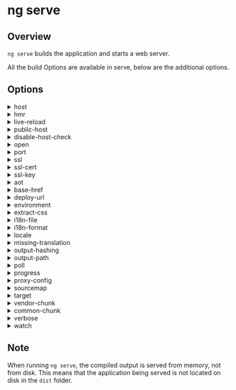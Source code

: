 <!-- Links in /docs/documentation should NOT have `.md` at the end, because they end up in our wiki at release. -->

# ng serve

## Overview
`ng serve` builds the application and starts a web server.

All the build Options are available in serve, below are the additional options.

## Options
<details>
  <summary>host</summary>
  <p>
    <code>--host</code> (aliases: <code>-H</code>) <em>default value: localhost</em>
  </p>
  <p>
    Listens only on localhost by default.
  </p>
</details>

<details>
  <summary>hmr</summary>
  <p>
    <code>--hmr</code> <em>default value: false</em>
  </p>
  <p>
    Enable hot module replacement.
  </p>
</details>

<details>
  <summary>live-reload</summary>
  <p>
    <code>--live-reload</code> (aliases: <code>-lr</code>) <em>default value: true</em>
  </p>
  <p>
    Whether to reload the page on change, using live-reload.
  </p>
</details>

<details>
  <summary>public-host</summary>
  <p>
    <code>--public-host</code> (aliases: <code>--live-reload-client</code>)
  </p>
  <p>
    Specify the URL that the browser client will use.
  </p>
</details>

<details>
  <summary>disable-host-check</summary>
  <p>
    <code>--disable-host-check</code> <em>default value: false</em>
  </p>
  <p>
    Don't verify connected clients are part of allowed hosts.
  </p>
</details>

<details>
  <summary>open</summary>
  <p>
    <code>--open</code> (aliases: <code>-o</code>) <em>default value: false</em>
  </p>
  <p>
    Opens the url in default browser.
  </p>
</details>

<details>
  <summary>port</summary>
  <p>
    <code>--port</code> (aliases: <code>-p</code>) <em>default value: 4200</em>
  </p>
  <p>
    Port to listen to for serving. <code>--port 0</code> will get a free port
  </p>
</details>

<details>
  <summary>ssl</summary>
  <p>
    <code>--ssl</code>
  </p>
  <p>
    Serve using HTTPS.
  </p>
</details>

<details>
  <summary>ssl-cert</summary>
  <p>
    <code>--ssl-cert</code> (aliases: <code>-</code>) <em>default value: </em>
  </p>
  <p>
    SSL certificate to use for serving HTTPS.
  </p>
</details>

<details>
  <summary>ssl-key</summary>
  <p>
    <code>--ssl-key</code>
  </p>
  <p>
    SSL key to use for serving HTTPS.
  </p>
</details>

<details>
  <summary>aot</summary>
  <p>
    <code>--aot</code>
  </p>
  <p>
    Build using Ahead of Time compilation.
  </p>
</details>

<details>
  <summary>base-href</summary>
  <p>
    <code>--base-href</code> (aliases: <code>-bh</code>)
  </p>
  <p>
    Base url for the application being built.
  </p>
</details>

<details>
  <summary>deploy-url</summary>
  <p>
    <code>--deploy-url</code> (aliases: <code>-d</code>)
  </p>
  <p>
    URL where files will be deployed.
  </p>
</details>

<details>
  <summary>environment</summary>
  <p>
    <code>--environment</code> (aliases: <code>-e</code>)
  </p>
  <p>
    Defines the build environment.
  </p>
</details>

<details>
  <summary>extract-css</summary>
  <p>
    <code>--extract-css</code> (aliases: <code>-ec</code>)
  </p>
  <p>
    Extract css from global styles onto css files instead of js ones.
  </p>
</details>

<details>
  <summary>i18n-file</summary>
  <p>
    <code>--i18n-file</code>
  </p>
  <p>
    Localization file to use for i18n.
  </p>
</details>

<details>
  <summary>i18n-format</summary>
  <p>
    <code>--i18n-format</code>
  </p>
  <p>
    Format of the localization file specified with --i18n-file.
  </p>
</details>

<details>
  <summary>locale</summary>
  <p>
    <code>--locale</code>
  </p>
  <p>
    Locale to use for i18n.
  </p>
</details>

<details>
  <summary>missing-translation</summary>
  <p>
    <code>--missing-translation</code>
  </p>
  <p>
    How to handle missing translations for i18n.
  </p>
  <p>
    Values: <code>error</code>, <code>warning</code>, <code>ignore</code>
  </p>
</details>

<details>
  <summary>output-hashing</summary>
  <p>
    <code>--output-hashing</code> (aliases: <code>-oh</code>) <em>default value: </em>
  </p>
  <p>
    Define the output filename cache-busting hashing mode. Possible values: <code>none</code>, <code>all</code>, <code>media</code>, <code>bundles</code>
  </p>
</details>

<details>
  <summary>output-path</summary>
  <p>
    <code>--output-path</code> (aliases: <code>-op</code>) <em>default value: </em>
  </p>
  <p>
    Path where output will be placed.
  </p>
</details>

<details>
  <summary>poll</summary>
  <p>
    <code>--poll</code>
  </p>
  <p>
    Enable and define the file watching poll time period (milliseconds) .
  </p>
</details>

<details>
  <summary>progress</summary>
  <p>
    <code>--progress</code> (aliases: <code>-pr</code>) <em>default value: true inside TTY, false otherwise</em>
  </p>
  <p>
    Log progress to the console while building.
  </p>
</details>

<details>
  <summary>proxy-config</summary>
  <p>
    <code>--proxy-config</code> (aliases: <code>-pc</code>)
  </p>
  <p>
    Use a <a href="https://github.com/angular/angular-cli/blob/master/docs/documentation/stories/proxy.md">proxy</a> configuration file to send some requests to a backend server rather than the webpack dev server.
  </p>
</details>

<details>
  <summary>sourcemap</summary>
  <p>
    <code>--sourcemap</code> (aliases: <code>-sm</code>, <code>sourcemaps</code>)
  </p>
  <p>
    Output sourcemaps.
  </p>
</details>

<details>
  <summary>target</summary>
  <p>
    <code>--target</code> (aliases: <code>-t</code>, <code>-dev</code>, <code>-prod</code>) <em>default value: development</em>
  </p>
  <p>
    Defines the build target.
  </p>
</details>

<details>
  <summary>vendor-chunk</summary>
  <p>
    <code>--vendor-chunk</code> (aliases: <code>-vc</code>) <em>default value: true</em>
  </p>
  <p>
    Use a separate bundle containing only vendor libraries.
  </p>
</details>

<details>
  <summary>common-chunk</summary>
  <p>
    <code>--common-chunk</code> (aliases: <code>-cc</code>) <em>default value: true</em>
  </p>
  <p>
    Use a separate bundle containing code used across multiple bundles.
  </p>
</details>

<details>
  <summary>verbose</summary>
  <p>
    <code>--verbose</code> (aliases: <code>-v</code>) <em>default value: false</em>
  </p>
  <p>
    Adds more details to output logging.
  </p>
</details>

<details>
  <summary>watch</summary>
  <p>
    <code>--watch</code> (aliases: <code>-w</code>)
  </p>
  <p>
    Run build when files change.
  </p>
</details>


## Note
When running `ng serve`, the compiled output is served from memory, not from disk. This means that the application being served is not located on disk in the `dist` folder.
